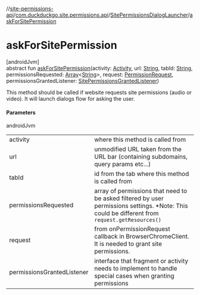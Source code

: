 //[site-permissions-api](../../../index.md)/[com.duckduckgo.site.permissions.api](../index.md)/[SitePermissionsDialogLauncher](index.md)/[askForSitePermission](ask-for-site-permission.md)

# askForSitePermission

[androidJvm]\
abstract fun [askForSitePermission](ask-for-site-permission.md)(activity: [Activity](https://developer.android.com/reference/kotlin/android/app/Activity.html), url: [String](https://kotlinlang.org/api/latest/jvm/stdlib/kotlin/-string/index.html), tabId: [String](https://kotlinlang.org/api/latest/jvm/stdlib/kotlin/-string/index.html), permissionsRequested: [Array](https://kotlinlang.org/api/latest/jvm/stdlib/kotlin/-array/index.html)&lt;[String](https://kotlinlang.org/api/latest/jvm/stdlib/kotlin/-string/index.html)&gt;, request: [PermissionRequest](https://developer.android.com/reference/kotlin/android/webkit/PermissionRequest.html), permissionsGrantedListener: [SitePermissionsGrantedListener](../-site-permissions-granted-listener/index.md))

This method should be called if website requests site permissions (audio or video). It will launch dialogs flow for asking the user.

#### Parameters

androidJvm

| | |
|---|---|
| activity | where this method is called from |
| url | unmodified URL taken from the URL bar (containing subdomains, query params etc...) |
| tabId | id from the tab where this method is called from |
| permissionsRequested | array of permissions that need to be asked filtered by user permissions settings. *Note: This could be different from `request.getResources()` |
| request | from onPermissionRequest callback in BrowserChromeClient. It is needed to grant site permissions. |
| permissionsGrantedListener | interface that fragment or activity needs to implement to handle special cases when granting permissions |
